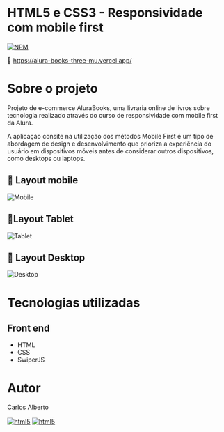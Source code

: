 
# HTML5 e CSS3 - Responsividade com mobile first 
[![NPM](https://img.shields.io/npm/l/react)](https://github.com/carllos-alberto/Alura__Books/blob/master/licence) 

🔗 https://alura-books-three-mu.vercel.app/
# Sobre o projeto
Projeto de e-commerce AluraBooks, uma livraria online de livros sobre tecnologia realizado através do curso de responsividade com mobile first da Alura.

A aplicação consite na utilização dos métodos Mobile First é um tipo de abordagem de design e desenvolvimento que prioriza a experiência do usuário em dispositivos móveis antes de considerar outros dispositivos, como desktops ou laptops. 


## 📌 Layout mobile
![Mobile](https://user-images.githubusercontent.com/81397233/226143703-d667367a-1a6b-4743-91a1-1cb4602b7346.png)

## 📌Layout Tablet 
![Tablet](https://user-images.githubusercontent.com/81397233/226143702-72a2cf82-f7c6-4c77-a0ef-bdecd33adf59.png)
## 📌 Layout Desktop
![Desktop](https://imgur.com/6GsjQvJ.png)

# Tecnologias utilizadas
## Front end
- HTML  
- CSS 
- SwiperJS
# Autor

Carlos Alberto
<div>
 <a href = "mailto:carllos.seg@gmail.com" target="_blank"><img align="center" alt="html5" src="https://img.shields.io/badge/Gmail-D14836?style=for-the-badge&logo=gmail&logoColor=white"/></a>
 <a href="https://www.linkedin.com/in/carlosalbertodesenvolvedorfrontend" target="_blank"><img align="center" alt="html5" src="https://img.shields.io/badge/LinkedIn-0077B5?style=for-the-badge&logo=linkedin&logoColor=white">
